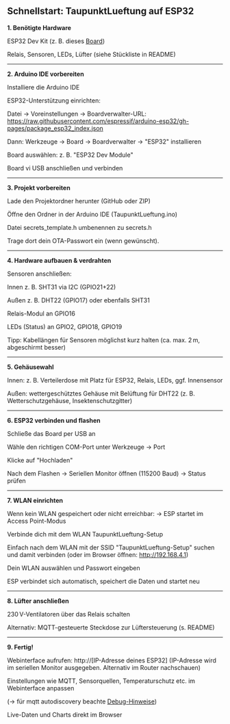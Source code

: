## Schnellstart: TaupunktLueftung auf ESP32

**1. Benötigte Hardware**

ESP32 Dev Kit (z. B. dieses [Board](https://amzn.eu/d/gyWvNsA))

Relais, Sensoren, LEDs, Lüfter (siehe Stückliste in README)



---

**2. Arduino IDE vorbereiten**

Installiere die Arduino IDE

ESP32-Unterstützung einrichten:

Datei → Voreinstellungen → Boardverwalter-URL: https://raw.githubusercontent.com/espressif/arduino-esp32/gh-pages/package_esp32_index.json

Dann: Werkzeuge → Board → Boardverwalter → "ESP32" installieren


Board auswählen: z. B. "ESP32 Dev Module"

Board vi USB anschließen und verbinden



---

**3. Projekt vorbereiten**

Lade den Projektordner herunter (GitHub oder ZIP)

Öffne den Ordner in der Arduino IDE (TaupunktLueftung.ino)

Datei secrets_template.h umbenennen zu secrets.h

Trage dort dein OTA-Passwort ein (wenn gewünscht).



---

**4. Hardware aufbauen & verdrahten**

Sensoren anschließen:

Innen z. B. SHT31 via I2C (GPIO21+22)

Außen z. B. DHT22 (GPIO17) oder ebenfalls SHT31


Relais-Modul an GPIO16

LEDs (Status) an GPIO2, GPIO18, GPIO19

Tipp: Kabellängen für Sensoren möglichst kurz halten (ca. max. 2 m, abgeschirmt besser)



---

**5. Gehäusewahl**

Innen: z. B. Verteilerdose mit Platz für ESP32, Relais, LEDs, ggf. Innensensor

Außen: wettergeschütztes Gehäuse mit Belüftung für DHT22
(z. B. Wetterschutzgehäuse, Insektenschutzgitter)



---

**6. ESP32 verbinden und flashen**

Schließe das Board per USB an

Wähle den richtigen COM-Port unter Werkzeuge → Port

Klicke auf "Hochladen"

Nach dem Flashen → Seriellen Monitor öffnen (115200 Baud) → Status prüfen



---

**7. WLAN einrichten**

Wenn kein WLAN gespeichert oder nicht erreichbar:
→ ESP startet im Access Point-Modus

Verbinde dich mit dem WLAN TaupunktLueftung-Setup

Einfach nach dem WLAN mit der SSID "TaupunktLueftung-Setup" suchen und damit verbinden (oder im Browser öffnen: http://192.168.4.1)

Dein WLAN auswählen und Passwort eingeben

ESP verbindet sich automatisch, speichert die Daten und startet neu



---

**8. Lüfter anschließen**

230 V-Ventilatoren über das Relais schalten

Alternativ: MQTT-gesteuerte Steckdose zur Lüftersteuerung (s. README)



---

**9. Fertig!**

Webinterface aufrufen: http://[IP-Adresse deines ESP32] (IP-Adresse wird im seriellen Monitor ausgegeben. Alternativ im Router nachschauen)

Einstellungen wie MQTT, Sensorquellen, Temperaturschutz etc. im Webinterface anpassen

(-> für mqtt autodiscovery beachte [Debug-Hinweise](debug_hinweise.md))

Live-Daten und Charts direkt im Browser

